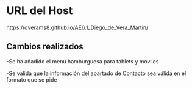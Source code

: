 
# URL del Host
https://dverams8.github.io/AE6.1_Diego_de_Vera_Martin/

## Cambios realizados

-Se ha añadido el menú hamburguesa para tablets y móviles

-Se valida que la información del apartado de Contacto sea válida en el formato que se pide